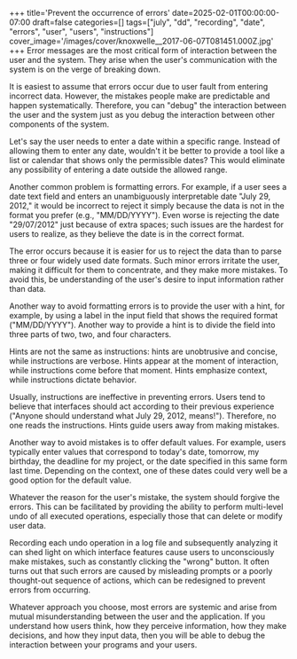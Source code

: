 +++
title='Prevent the occurrence of errors'
date=2025-02-01T00:00:00-07:00
draft=false
categories=[]
tags=["july", "dd", "recording", "date", "errors", "user", "users", "instructions"]
cover_image='/images/cover/knoxwelle__2017-06-07T081451.000Z.jpg'
+++
Error messages are the most critical form of interaction between the user and the system. They arise when the user's communication with the system is on the verge of breaking down.

It is easiest to assume that errors occur due to user fault from entering incorrect data. However, the mistakes people make are predictable and happen systematically. Therefore, you can "debug" the interaction between the user and the system just as you debug the interaction between other components of the system.

Let's say the user needs to enter a date within a specific range. Instead of allowing them to enter any date, wouldn't it be better to provide a tool like a list or calendar that shows only the permissible dates? This would eliminate any possibility of entering a date outside the allowed range.

Another common problem is formatting errors. For example, if a user sees a date text field and enters an unambiguously interpretable date "July 29, 2012," it would be incorrect to reject it simply because the data is not in the format you prefer (e.g., "MM/DD/YYYY"). Even worse is rejecting the date "29/07/2012" just because of extra spaces; such issues are the hardest for users to realize, as they believe the date is in the correct format.

The error occurs because it is easier for us to reject the data than to parse three or four widely used date formats. Such minor errors irritate the user, making it difficult for them to concentrate, and they make more mistakes. To avoid this, be understanding of the user's desire to input information rather than data.

Another way to avoid formatting errors is to provide the user with a hint, for example, by using a label in the input field that shows the required format ("MM/DD/YYYY"). Another way to provide a hint is to divide the field into three parts of two, two, and four characters.

Hints are not the same as instructions: hints are unobtrusive and concise, while instructions are verbose. Hints appear at the moment of interaction, while instructions come before that moment. Hints emphasize context, while instructions dictate behavior.

Usually, instructions are ineffective in preventing errors. Users tend to believe that interfaces should act according to their previous experience ("Anyone should understand what July 29, 2012, means!"). Therefore, no one reads the instructions. Hints guide users away from making mistakes.

Another way to avoid mistakes is to offer default values. For example, users typically enter values that correspond to today's date, tomorrow, my birthday, the deadline for my project, or the date specified in this same form last time. Depending on the context, one of these dates could very well be a good option for the default value.

Whatever the reason for the user's mistake, the system should forgive the errors. This can be facilitated by providing the ability to perform multi-level undo of all executed operations, especially those that can delete or modify user data.

Recording each undo operation in a log file and subsequently analyzing it can shed light on which interface features cause users to unconsciously make mistakes, such as constantly clicking the "wrong" button. It often turns out that such errors are caused by misleading prompts or a poorly thought-out sequence of actions, which can be redesigned to prevent errors from occurring.

Whatever approach you choose, most errors are systemic and arise from mutual misunderstanding between the user and the application. If you understand how users think, how they perceive information, how they make decisions, and how they input data, then you will be able to debug the interaction between your programs and your users.